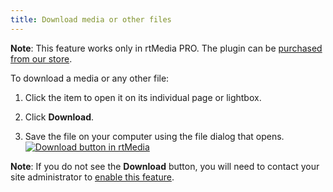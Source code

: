 ```yaml
---
title: Download media or other files
---
```


**Note**: This feature works only in rtMedia PRO. The plugin can be [purchased from our store](https://rtcamp.com/store/rtmedia-pro/).


To download a media or any other file:

	
  1. Click the item to open it on its individual page or lightbox.

	
  2. Click **Download**.

	
  3. Save the file on your computer using the file dialog that opens.
    [![Download button in rtMedia](https://rtcamp.com/wp-content/uploads/2013/11/download.png)](https://rtcamp.com/wp-content/uploads/2013/11/download.png)


**Note**: If you do not see the **Download** button, you will need to contact your site administrator to [enable this feature](https://rtcamp.com/rtmedia/docs/admin/download-button-media/).
